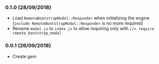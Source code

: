### 0.1.0 (28/09/2018)

* Load `RemoteBootstrapModal::Responder` when initializing the engine (`include RemoteBootstrapModal::Responder` is no more required)
* Rename `modal.js` to `index.js` to allow requiring only with `//= require remote_bootstrap_modal`

### 0.0.1 (26/09/2018)

* Create gem
